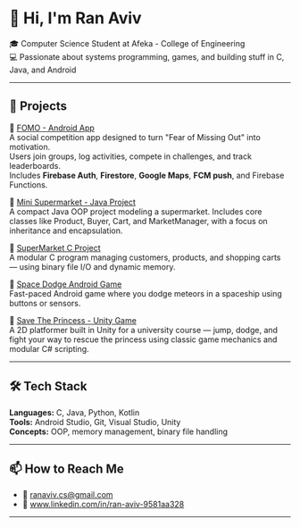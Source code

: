 # 👋 Hi, I'm Ran Aviv

🎓 Computer Science Student at Afeka - College of Engineering  
💻 Passionate about systems programming, games, and building stuff in C, Java, and Android  


---

## 💼 Projects

📱 [FOMO - Android App](https://github.com/Ranavivcs/FOMO_App)  
A social competition app designed to turn "Fear of Missing Out" into motivation.  
Users join groups, log activities, compete in challenges, and track leaderboards.  
Includes **Firebase Auth**, **Firestore**, **Google Maps**, **FCM push**, and Firebase Functions.

🧰 [Mini Supermarket - Java Project](https://github.com/Ranavivcs/MiniSupermarket-Java)  
A compact Java OOP project modeling a supermarket. Includes core classes like Product, Buyer, Cart, and MarketManager, with a focus on inheritance and encapsulation.

🛒 [SuperMarket C Project](https://github.com/Ranavivcs/SuperMarket_C_Project)  
A modular C program managing customers, products, and shopping carts — using binary file I/O and dynamic memory.

🚀 [Space Dodge Android Game](https://github.com/Ranavivcs/DodgeGameApp)  
Fast-paced Android game where you dodge meteors in a spaceship using buttons or sensors.

👑 [Save The Princess - Unity Game](https://Ranavivcs/Unity_Game_Project)  
A 2D platformer built in Unity for a university course — jump, dodge, and fight your way to rescue the princess using classic game mechanics and modular C# scripting.

---

## 🛠 Tech Stack

**Languages:** C, Java, Python, Kotlin  
**Tools:** Android Studio, Git, Visual Studio, Unity  
**Concepts:** OOP, memory management, binary file handling

---

## 📫 How to Reach Me

- 📧 ranaviv.cs@gmail.com  
- 💼 www.linkedin.com/in/ran-aviv-9581aa328



---
